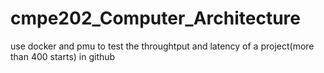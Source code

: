 # cmpe202_Computer_Architecture
use docker and pmu to test the throughtput and latency of a project(more than 400 starts) in github
